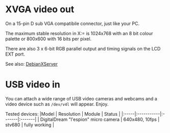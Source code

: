 

# XVGA video out #
On a 15-pin D sub VGA compatibile connector, just like your PC.

The maximum stable resolution in X:= is 1024x768 with an 8 bit colour palette or 800x600 with 16 bits per pixel.

There are also 3 x 6-bit RGB parallel output and timing signals on the LCD EXT port.

See also: [DebianXServer](DebianXServer.md)

# USB video in #
You can attach a wide range of USB video cameras and webcams and a video device such as `/dev/v4l` will appear. Enjoy.

Tested devices:
|Model | Resolution | Module | Status |
|:-----|:-----------|:-------|:-------|
| DigitalDream "l'espion" micro camera | 640x480, 10fps | stv680 | fully working |
